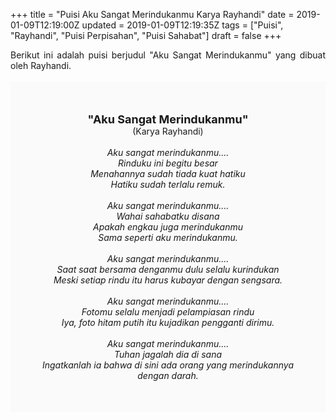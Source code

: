 +++
title = "Puisi Aku Sangat Merindukanmu Karya Rayhandi"
date = 2019-01-09T12:19:00Z
updated = 2019-01-09T12:19:35Z
tags = ["Puisi", "Rayhandi", "Puisi Perpisahan", "Puisi Sahabat"]
draft = false
+++

<div dir="ltr" style="text-align: left;" trbidi="on"><div style="text-align: justify;">Berikut ini adalah puisi berjudul "Aku Sangat Merindukanmu" yang dibuat oleh Rayhandi.</div><br /><div style="background: #FAFAFA; font-size: 14px; height: auto; margin: 0 auto; padding: 50px; text-align: center; width: auto;"><span style="font-size: 18px;"><b>"Aku Sangat Merindukanmu"</b></span><br />(Karya Rayhandi)<br /><br /><i>Aku sangat merindukanmu....<br />Rinduku ini begitu besar <br />Menahannya sudah tiada kuat hatiku<br />Hatiku sudah terlalu remuk.<br /><br />Aku sangat merindukanmu....<br />Wahai sahabatku disana <br />Apakah engkau juga merindukanmu<br />Sama seperti aku merindukanmu.<br /><br />Aku sangat merindukanmu....<br />Saat saat bersama denganmu dulu selalu kurindukan<br />Meski setiap rindu itu harus kubayar dengan sengsara.<br /><br />Aku sangat merindukanmu....<br />Fotomu selalu menjadi pelampiasan rindu<br />Iya, foto hitam putih itu kujadikan pengganti dirimu.<br /><br />Aku sangat merindukanmu....<br />Tuhan jagalah dia di sana<br />Ingatkanlah ia bahwa di sini ada orang yang merindukannya dengan darah.<br /></i> </div></div>
